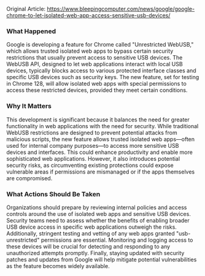 Original Article: https://www.bleepingcomputer.com/news/google/google-chrome-to-let-isolated-web-app-access-sensitive-usb-devices/

### What Happened

Google is developing a feature for Chrome called "Unrestricted WebUSB," which allows trusted isolated web apps to bypass certain security restrictions that usually prevent access to sensitive USB devices. The WebUSB API, designed to let web applications interact with local USB devices, typically blocks access to various protected interface classes and specific USB devices such as security keys. The new feature, set for testing in Chrome 128, will allow isolated web apps with special permissions to access these restricted devices, provided they meet certain conditions.

### Why It Matters

This development is significant because it balances the need for greater functionality in web applications with the need for security. While traditional WebUSB restrictions are designed to prevent potential attacks from malicious scripts, the new feature allows trusted isolated web apps—often used for internal company purposes—to access more sensitive USB devices and interfaces. This could enhance productivity and enable more sophisticated web applications. However, it also introduces potential security risks, as circumventing existing protections could expose vulnerable areas if permissions are mismanaged or if the apps themselves are compromised.

### What Actions Should Be Taken

Organizations should prepare by reviewing internal policies and access controls around the use of isolated web apps and sensitive USB devices. Security teams need to assess whether the benefits of enabling broader USB device access in specific web applications outweigh the risks. Additionally, stringent testing and vetting of any web apps granted "usb-unrestricted" permissions are essential. Monitoring and logging access to these devices will be crucial for detecting and responding to any unauthorized attempts promptly. Finally, staying updated with security patches and updates from Google will help mitigate potential vulnerabilities as the feature becomes widely available.